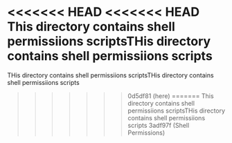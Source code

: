 <<<<<<< HEAD
<<<<<<< HEAD
This directory contains shell permissiions scriptsTHis directory contains shell permissiions scripts
=======
THis directory contains shell permissiions scriptsTHis directory contains shell permissiions scripts
>>>>>>> 0d5df81 (here)
=======
This directory contains shell permissiions scriptsTHis directory contains shell permissiions scripts
>>>>>>> 3adf97f (Shell Permissions)
